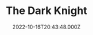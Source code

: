 ---
title: "The Dark Knight"
year: 2008
date: 2022-10-16T20:43:48.000Z
permalink: /almanac/movies/2022-10-16-the-dark-knight/index.html
link: https://letterboxd.com/rknightuk/film/the-dark-knight/3/
rating: 3
---